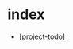 # index

- [[project-todo]]

[//begin]: # "Autogenerated link references for markdown compatibility"
[project-todo]: daily/project-todo.md "Project Todo"
[//end]: # "Autogenerated link references"